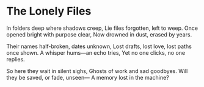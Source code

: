 # The Lonely Files

In folders deep where shadows creep,
Lie files forgotten, left to weep.
Once opened bright with purpose clear,
Now drowned in dust, erased by years.

Their names half-broken, dates unknown,
Lost drafts, lost love, lost paths once shown.
A whisper hums—an echo tries,
Yet no one clicks, no one replies.

So here they wait in silent sighs,
Ghosts of work and sad goodbyes.
Will they be saved, or fade, unseen—
A memory lost in the machine?
